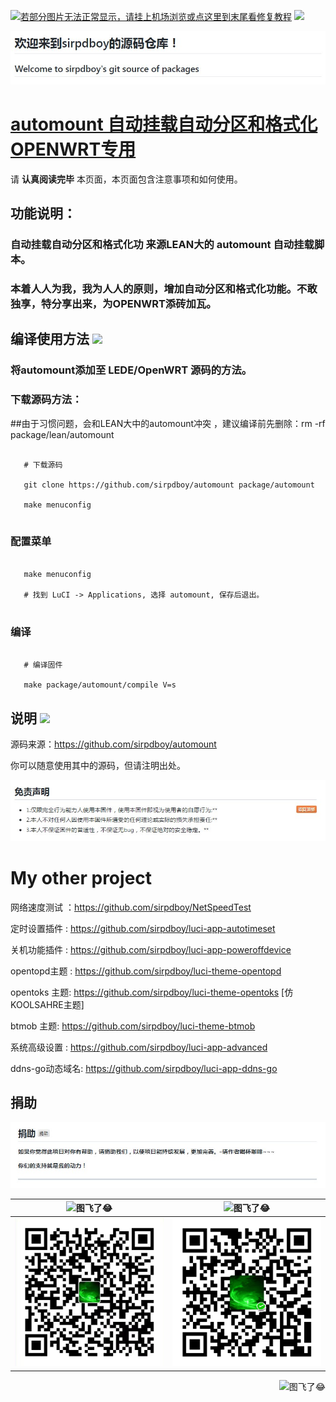 [![若部分图片无法正常显示，请挂上机场浏览或点这里到末尾看修复教程](https://visitor-badge.glitch.me/badge?page_id=sirpdboy-visitor-badge)](#解决-github-网页上图片显示失败的问题) [![](https://img.shields.io/badge/TG群-点击加入-FFFFFF.svg)](https://t.me/joinchat/AAAAAEpRF88NfOK5vBXGBQ)

![screenshots](https://raw.githubusercontent.com/sirpdboy/openwrt/master/doc/说明1.jpg)

[automount  自动挂载自动分区和格式化OPENWRT专用](https://github.com/sirpdboy/automount)
======================
请 **认真阅读完毕** 本页面，本页面包含注意事项和如何使用。

## 功能说明：

###  自动挂载自动分区和格式化功 来源LEAN大的  automount 自动挂载脚本。

###  本着人人为我，我为人人的原则，增加自动分区和格式化功能。不敢独享，特分享出来，为OPENWRT添砖加瓦。


## 编译使用方法 [![](https://img.shields.io/badge/-编译使用方法-F5F5F5.svg)](#编译使用方法-)


### 将automount添加至 LEDE/OpenWRT 源码的方法。

### 下载源码方法：

##由于习惯问题，会和LEAN大中的automount冲突 ，建议编译前先删除：rm -rf package/lean/automount

 ```Brach
 
    # 下载源码

    git clone https://github.com/sirpdboy/automount package/automount
	
    make menuconfig
	
 ``` 
 
### 配置菜单

 ```Brach
 
    make menuconfig
	
	# 找到 LuCI -> Applications, 选择 automount, 保存后退出。
	
 ``` 
### 编译

 ```Brach 
 
    # 编译固件
	
    make package/automount/compile V=s
 ```

## 说明 [![](https://img.shields.io/badge/-说明-F5F5F5.svg)](#说明-)

源码来源：https://github.com/sirpdboy/automount

你可以随意使用其中的源码，但请注明出处。

![screenshots](https://raw.githubusercontent.com/sirpdboy/openwrt/master/doc/说明2.jpg)

# My other project

网络速度测试 ：https://github.com/sirpdboy/NetSpeedTest

定时设置插件 : https://github.com/sirpdboy/luci-app-autotimeset

关机功能插件 : https://github.com/sirpdboy/luci-app-poweroffdevice

opentopd主题 : https://github.com/sirpdboy/luci-theme-opentopd

opentoks 主题: https://github.com/sirpdboy/luci-theme-opentoks [仿KOOLSAHRE主题]

btmob 主题: https://github.com/sirpdboy/luci-theme-btmob

系统高级设置 : https://github.com/sirpdboy/luci-app-advanced

ddns-go动态域名: https://github.com/sirpdboy/luci-app-ddns-go


## 捐助

![screenshots](https://raw.githubusercontent.com/sirpdboy/openwrt/master/doc/说明3.jpg)

|     <img src="https://img.shields.io/badge/-支付宝-F5F5F5.svg" href="#赞助支持本项目-" height="25" alt="图飞了😂"/>  |  <img src="https://img.shields.io/badge/-微信-F5F5F5.svg" height="25" alt="图飞了😂" href="#赞助支持本项目-"/>  | 
| :-----------------: | :-------------: |
|![xm1](https://raw.githubusercontent.com/sirpdboy/openwrt/master/doc/支付宝.png) | ![xm1](https://raw.githubusercontent.com/sirpdboy/openwrt/master/doc/微信.png) |

<a href="#readme">
    <img src="https://img.shields.io/badge/-返回顶部-orange.svg" alt="图飞了😂" title="返回顶部" align="right"/>
</a>

